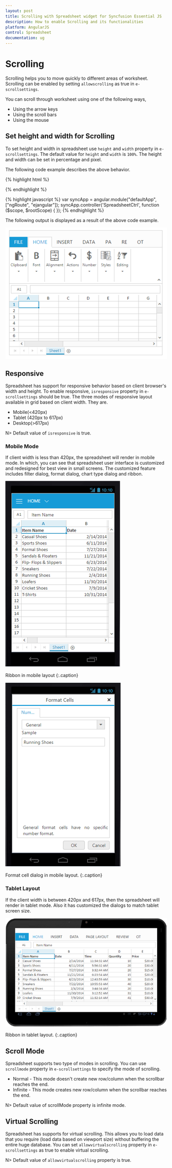 ```yaml
---
layout: post
title: Scrolling with Spreadsheet widget for Syncfusion Essential JS
description: How to enable Scrolling and its functionalities
platform: AngularJS
control: Spreadsheet
documentation: ug
--- 
```


# Scrolling

Scrolling helps you to move quickly to different areas of worksheet. Scrolling can be enabled by setting `allowscrolling` as true in `e-scrollsettings`. 

You can scroll through worksheet using one of the following ways,

* Using the arrow keys
* Using the scroll bars
* Using the mouse

## Set height and width for Scrolling

To set height and width in spreadsheet use `height` and `width` property in `e-scrollsettings`. The default value for `height` and `width` is `100%`. The height and width can be set in percentage and pixel. 

The following code example describes the above behavior.

{% highlight html %}
<body ng-controller="SpreadsheetCtrl">
     <div id="Spreadsheet" ej-spreadsheet e-scrollsettings-allowscrolling="true" e-scrollsettings-height="400" e-scrollsettings-width="50%"></div>
</body> 
{% endhighlight %}

{% highlight javascript %}
var syncApp = angular.module("defaultApp", ["ngRoute", "ejangular"]);
    syncApp.controller('SpreadsheetCtrl', function ($scope, $rootScope) {
    });
{% endhighlight %}

The following output is displayed as a result of the above code example.

![](Scrolling_images/Scrolling_img1.png)

## Responsive

Spreadsheet has support for responsive behavior based on client browser's width and height. To enable responsive, `isresponsive` property in `e-scrollsettings` should be true. The three modes of responsive layout available in grid based on client width. They are.

* Mobile(<420px)
* Tablet (420px to 617px)
* Desktop(>617px)

N> Default value of `isresponsive` is true.

### Mobile Mode

If client width is less than 420px, the spreadsheet will render in mobile mode. In which, you can see that spreadsheet user interface is customized and redesigned for best view in small screens. The customized feature includes filter dialog, format dialog, chart type dialog and ribbon.

![](Scrolling_images/Scrolling_img2.png)

Ribbon in mobile layout
{:.caption}

![](Scrolling_images/Scrolling_img3.png)

Format cell dialog in mobile layout.
{:.caption}

### Tablet Layout

If the client width is between 420px and 617px, then the spreadsheet will render in tablet mode. Also it has customized the dialogs to match tablet screen size.

![](Scrolling_images/Scrolling_img4.png)

Ribbon in tablet layout.
{:.caption}

## Scroll Mode

Spreadsheet supports two type of modes in scrolling. You can use `scrollmode` property in `e-scrollsettings` to specify the mode of scrolling.

* Normal - This mode doesn't create new row/column when the scrollbar reaches the end.
* Infinite - This mode creates new row/column when the scrollbar reaches the end.

N> Default value of scrollMode property is infinite mode.

## Virtual Scrolling

Spreadsheet has supports for virtual scrolling. This allows you to load data that you require (load data based on viewport size) without buffering the entire huge database. You can set `allowvirtualscrolling` property in `e-scrollsettings` as true to enable virtual scrolling.

N> Default value of `allowvirtualscrolling` property is true.

